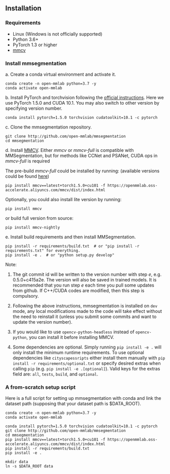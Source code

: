 ## Installation

### Requirements

- Linux (Windows is not officially supported)
- Python 3.6+
- PyTorch 1.3 or higher
- [mmcv](https://github.com/open-mmlab/mmcv)

### Install mmsegmentation

a. Create a conda virtual environment and activate it.

```shell
conda create -n open-mmlab python=3.7 -y
conda activate open-mmlab
```

b. Install PyTorch and torchvision following the [official instructions](https://pytorch.org/).
Here we use PyTorch 1.5.0 and CUDA 10.1.
You may also switch to other version by specifying version number.

```shell
conda install pytorch=1.5.0 torchvision cudatoolkit=10.1 -c pytorch
```

c. Clone the mmsegmentation repository.

```shell
git clone http://github.com/open-mmlab/mmsegmentation
cd mmsegmentation
```

d. Install [MMCV](https://mmcv.readthedocs.io/en/latest/).
Either *mmcv* or *mmcv-full* is compatible with MMSegmentation, but for methods like CCNet and PSANet, CUDA ops in *mmcv-full* is required

The pre-build *mmcv-full* could be installed by running: (available versions could be found [here](https://mmcv.readthedocs.io/en/latest/#install-with-pip))
```
pip install mmcv==latest+torch1.5.0+cu101 -f https://openmmlab.oss-accelerate.aliyuncs.com/mmcv/dist/index.html
```

Optionally, you could also install lite version by running:
```
pip install mmcv
```
or build full version from source:
```
pip install mmcv-nightly
```

e. Install build requirements and then install MMSegmentation.

```shell
pip install -r requirements/build.txt  # or "pip install -r requirements.txt" for everything.
pip install -e .  # or "python setup.py develop"
```

Note:

1. The git commit id will be written to the version number with step *e*, e.g. 0.5.0+c415a2e. The version will also be saved in trained models.
It is recommended that you run step *e* each time you pull some updates from github. If C++/CUDA codes are modified, then this step is compulsory.

2. Following the above instructions, mmsegmentation is installed on `dev` mode, any local modifications made to the code will take effect without the need to reinstall it (unless you submit some commits and want to update the version number).

3. If you would like to use `opencv-python-headless` instead of `opencv-python`,
you can install it before installing MMCV.

4. Some dependencies are optional. Simply running `pip install -e .` will only install the minimum runtime requirements.
To use optional dependencies like `cityscapessripts`  either install them manually with `pip install -r requirements/optional.txt` or specify desired extras when calling `pip` (e.g. `pip install -e .[optional]`). Valid keys for the extras field are: `all`, `tests`, `build`, and `optional`.


### A from-scratch setup script

Here is a full script for setting up mmsegmentation with conda and link the dataset path (supposing that your dataset path is $DATA_ROOT).

```shell
conda create -n open-mmlab python=3.7 -y
conda activate open-mmlab

conda install pytorch=1.5.0 torchvision cudatoolkit=10.1 -c pytorch
git clone http://github.com/open-mmlab/mmsegmentation
cd mmsegmentation
pip install mmcv==latest+torch1.5.0+cu101 -f https://openmmlab.oss-accelerate.aliyuncs.com/mmcv/dist/index.html
pip install -r requirements/build.txt
pip install -e .

mkdir data
ln -s $DATA_ROOT data
```
